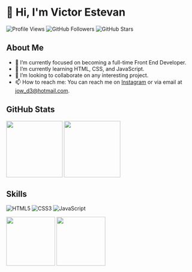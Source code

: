 # 👋 Hi, I'm Victor Estevan

![Profile Views](https://komarev.com/ghpvc/?username=jow320&color=blue)
![GitHub Followers](https://img.shields.io/github/followers/jow320?label=Followers&style=social)
![GitHub Stars](https://img.shields.io/github/stars/jow320?label=Stars&style=social)

## About Me

- 👀 I’m currently focused on becoming a full-time Front End Developer.
- 🌱 I’m currently learning HTML, CSS, and JavaScript.
- 💞️ I’m looking to collaborate on any interesting project.
- 📫 How to reach me: You can reach me on [Instagram](https://instagram.com/jow320) or via email at [jow_d3@hotmail.com](mailto:jow_d3@hotmail.com).

## GitHub Stats

<img height="150em" src="https://github-readme-stats.vercel.app/api?username=jow320&theme=vue-dark&show_icons=true" />
<img height="150em" src="https://github-readme-stats.vercel.app/api/top-langs/?username=jow320&theme=vue-dark&layout=compact" />

## Skills

![HTML5](https://img.shields.io/badge/HTML5-E34F26?style=for-the-badge&logo=html5&logoColor=white)
![CSS3](https://img.shields.io/badge/CSS3-1572B6?style=for-the-badge&logo=css3&logoColor=white)
![JavaScript](https://img.shields.io/badge/JavaScript-F7DF1E?style=for-the-badge&logo=javascript&logoColor=black)


<img height="130em" src="https://github-readme-stats.vercel.app/api?username=jow320&theme=vue-dark&show_icons=true"  />
<img height="130em" src="https://github-readme-stats.vercel.app/api/top-langs/?username=jow320&theme=vue-dark&layout=compact" />

<!---
jow320/jow320 is a ✨ special ✨ repository because its `README.md` (this file) appears on your GitHub profile.
You can click the Preview link to take a look at your changes.
--->
